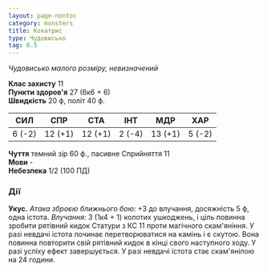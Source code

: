 ```yaml
---
layout: page-nontoc
category: monsters
title: Кокатрис
type: Чудовисько
tag: 0.5
---
```


_Чудовисько малого розміру, невизначений_  

**Клас захисту** 11    
**Пункти здоров'я** 27 (6к6 + 6)    
**Швидкість** 20 ф, політ 40 ф.  

| СИЛ    | СПР     | СТА     | ІНТ    | МДР     | ХАР    |
| ------ | ------- | ------- | ------ | ------- | ------ |
| 6 (-2) | 12 (+1) | 12 (+1) | 2 (-4) | 13 (+1) | 5 (-2) |

**Чуття** темний зір 60 ф., пасивне Сприйняття 11    
**Мови** -    
**Небезпека** 1/2 (100 ПД)  

### Дії
**Укус.** _Атака зброєю ближнього бою:_ +3 до влучання, досяжність 5 ф, одна істота. _Влучання:_ 3 (1к4 + 1) колотих ушкоджень, і ціль повинна зробити рятівний кидок Статури з КС 11 проти магічного скам'яніння. У разі невдачі істота починає перетворюватися на камінь і є скутою. Вона повинна повторити свій рятівний кидок в кінці свого наступного ходу. У разі успіху ефект завершується. У разі невдачі істота стає скам'янілою на 24 години.
